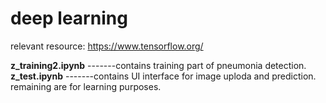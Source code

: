 # deep learning

relevant resource: <a>https://www.tensorflow.org/</a>

<b>z_training2.ipynb</b> -------contains training part of pneumonia detection.
<br>
<b>z_test.ipynb</b> -------contains UI interface for image uploda and prediction.
<br>
remaining are for learning purposes.
